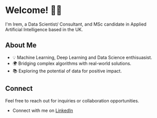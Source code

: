 # Welcome! 👩‍💻

I'm Irem, a Data Scientist/ Consultant, and MSc candidate in Applied Artificial Intelligence based in the UK.


## About Me
- 💡 Machine Learning, Deep Learning and Data Science enthisuasist.
- 🌍 Bridging complex algorithms with real-world solutions.
- 📚 Exploring the potential of data for positive impact.

## Connect
Feel free to reach out for inquiries or collaboration opportunities.

-  Connect with me on [LinkedIn](https://www.linkedin.com/in/iremustek/)

